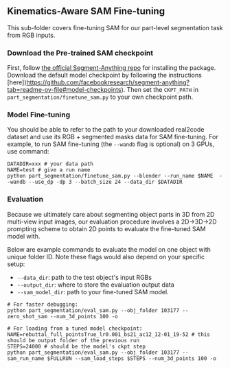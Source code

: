 ## Kinematics-Aware SAM Fine-tuning 
This sub-folder covers fine-tuning SAM for our part-level segmentation task from RGB inputs. 
### Download the Pre-trained SAM checkpoint

First, follow [the official Segment-Anything repo](https://github.com/facebookresearch/segment-anything) for installing the package. Download the default model checkpoint by following the instructions [here])https://github.com/facebookresearch/segment-anything?tab=readme-ov-file#model-checkpoints). Then set the `CKPT_PATH` in `part_segmentation/finetune_sam.py` to your own checkpoint path.

### Model Fine-tuning 
You should be able to refer to the path to your downloaded real2code dataset and use its RGB + segmented masks data for SAM fine-tuning. For example, to run SAM fine-tuning (the `--wandb` flag is optional) on 3 GPUs, use command:
```
DATADIR=xxx # your data path
NAME=test # give a run name
python part_segmentation/finetune_sam.py --blender --run_name $NAME  --wandb --use_dp -dp 3 --batch_size 24 --data_dir $DATADIR
```

### Evaluation
Because we ultimately care about segmenting object parts in 3D from 2D multi-view input images, our evaluation procedure involves a 2D->3D->2D prompting scheme to obtain 2D points to evaluate the fine-tuned SAM model with. 

Below are example commands to evaluate the model on one object with unique folder ID. Note these flags would also depend on your specific setup:
- `--data_dir`: path to the test object's input RGBs 
- `--output_dir`: where to store the evaluation output data
- `--sam_model_dir`: path to your fine-tuned SAM model.
```
# For faster debugging:
python part_segmentation/eval_sam.py --obj_folder 103177 --zero_shot_sam --num_3d_points 100 -o 

# For loading from a tuned model checkpoint:
NAME=rebuttal_full_pointsTrue_lr0.001_bs21_ac12_12-01_19-52 # this should be output folder of the previous run
STEPS=24000 # should be the model's ckpt step
python part_segmentation/eval_sam.py --obj_folder 103177 --sam_run_name $FULLRUN --sam_load_steps $STEPS --num_3d_points 100 -o 

